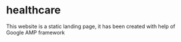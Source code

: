 # healthcare
This website is a static landing page, it has been created with help of Google AMP framework 
